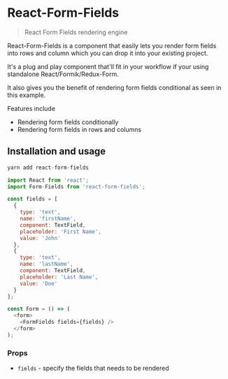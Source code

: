 # React-Form-Fields

> React Form Fields rendering engine

React-Form-Fields is a component that easily lets you render form fields into rows and column which you can drop it into your existing project.

It's a plug and play component that'll fit in your workflow if your using standalone React/Formik/Redux-Form.

It also gives you the benefit of rendering form fields conditional as seen in this example.

Features include

- Rendering form fields conditionally
- Rendering form fields in rows and columns

## Installation and usage

```js
yarn add react-form-fields
```

```js
import React from 'react';
import Form-Fields from 'react-form-fields';

const fields = [
  {
    type: 'text',
    name: 'firstName',
    component: TextField,
    placeholder: 'First Name',
    value: 'John'
  },
  {
    type: 'text',
    name: 'lastName',
    component: TextField,
    placeholder: 'Last Name',
    value: 'Doe'
  }
];

const Form = () => (
  <form>
    <FormFields fields={fields} />
  </form>
);
```

### Props

- `fields` - specify the fields that needs to be rendered
